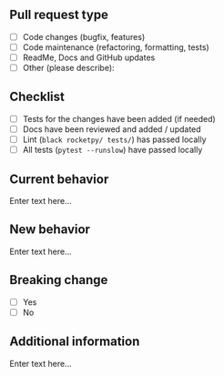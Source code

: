 ## Pull request type

- [ ] Code changes (bugfix, features)
- [ ] Code maintenance (refactoring, formatting, tests)
- [ ] ReadMe, Docs and GitHub updates
- [ ] Other (please describe):

## Checklist

- [ ] Tests for the changes have been added (if needed)
- [ ] Docs have been reviewed and added / updated
- [ ] Lint (`black rocketpy/ tests/`) has passed locally 
- [ ] All tests (`pytest --runslow`) have passed locally

## Current behavior
<!-- Describe current behavior or link to an issue. -->

Enter text here...

## New behavior
<!-- Describe changes introduced by this PR. -->

Enter text here...

## Breaking change
<!-- If this introduces a breaking change, please describe the impact and migration path for existing applications below. -->

- [ ] Yes
- [ ] No

## Additional information
<!-- Include any relevant details or screenshots. -->

Enter text here...